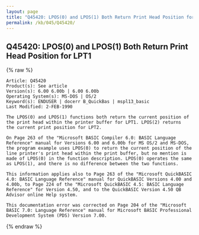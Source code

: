 ```yaml
---
layout: page
title: "Q45420: LPOS(0) and LPOS(1) Both Return Print Head Position for LPT1"
permalink: /kb/045/Q45420/
---
```


## Q45420: LPOS(0) and LPOS(1) Both Return Print Head Position for LPT1

{% raw %}

	Article: Q45420
	Product(s): See article
	Version(s): 6.00 6.00b | 6.00 6.00b
	Operating System(s): MS-DOS | OS/2
	Keyword(s): ENDUSER | docerr B_QuickBas | mspl13_basic
	Last Modified: 2-FEB-1990
	
	The LPOS(0) and LPOS(1) functions both return the current position of
	the print head within the printer buffer for LPT1. LPOS(2) returns
	the current print position for LPT2.
	
	On Page 263 of the "Microsoft BASIC Compiler 6.0: BASIC Language
	Reference" manual for Versions 6.00 and 6.00b for MS OS/2 and MS-DOS,
	the program example uses LPOS(0) to return the current position of the
	line printer's print head within the print buffer, but no mention is
	made of LPOS(0) in the function description. LPOS(0) operates the same
	as LPOS(1), and there is no difference between the two functions.
	
	This information applies also to Page 263 of the "Microsoft QuickBASIC
	4.0: BASIC Language Reference" manual for QuickBASIC Versions 4.00 and
	4.00b, to Page 224 of the "Microsoft QuickBASIC 4.5: BASIC Language
	Reference" for Version 4.50, and to the QuickBASIC Version 4.50 QB
	Advisor online Help system.
	
	This documentation error was corrected on Page 204 of the "Microsoft
	BASIC 7.0: Language Reference" manual for Microsoft BASIC Professional
	Development System (PDS) Version 7.00.

{% endraw %}
